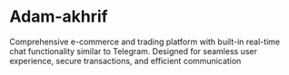 # Adam-akhrif
Comprehensive e-commerce and trading platform with built-in real-time chat functionality similar to Telegram. Designed for seamless user experience, secure transactions, and efficient communication
